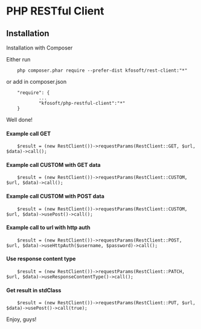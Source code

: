 # PHP RESTful Client
## Installation

Installation with Composer

Either run
~~~
    php composer.phar require --prefer-dist kfosoft/rest-client:"*"
~~~
or add in composer.json
~~~
    "require": {
            ...
            "kfosoft/php-restful-client":"*"
    }
~~~

Well done!

#### Example call GET
~~~
    $result = (new RestClient())->requestParams(RestClient::GET, $url, $data)->call();
~~~

#### Example call CUSTOM with GET data
~~~
    $result = (new RestClient())->requestParams(RestClient::CUSTOM, $url, $data)->call();
~~~

#### Example call CUSTOM with POST data
~~~
    $result = (new RestClient())->requestParams(RestClient::CUSTOM, $url, $data)->usePost()->call();
~~~

#### Example call to url with http auth
~~~
    $result = (new RestClient())->requestParams(RestClient::POST, $url, $data)->useHttpAuth($username, $password)->call();
~~~

#### Use response content type
~~~
    $result = (new RestClient())->requestParams(RestClient::PATCH, $url, $data)->useResponseContentType()->call();
~~~

#### Get result in stdClass
~~~
    $result = (new RestClient())->requestParams(RestClient::PUT, $url, $data)->usePost()->call(true);
~~~


Enjoy, guys!
